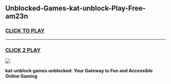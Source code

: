 
## Unblocked-Games-kat-unblock-Play-Free-am23n
<h3>
<a href="https://premium76.site?title=kat-unblock&ref=20M">CLICK TO PLAY</a></h3>
<hr>

<h3>
<a href="https://premium76.site?title=kat-unblock&ref=20M">CLICK 2 PLAY</a>
  
</h3>

<a href="https://premium76.site?title=kat-unblock&ref=19M"><img src="https://clearcache.store/games.png"></a>


**kat-unblock games unblocked: Your Gateway to Fun and Accessible Online Gaming**
